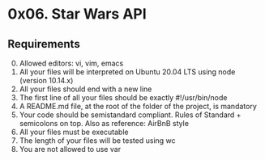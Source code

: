 # 0x06. Star Wars API

## Requirements
0. Allowed editors: vi, vim, emacs
1. All your files will be interpreted on Ubuntu 20.04 LTS using node (version 10.14.x)
2. All your files should end with a new line
3. The first line of all your files should be exactly #!/usr/bin/node
4. A README.md file, at the root of the folder of the project, is mandatory
5. Your code should be semistandard compliant. Rules of Standard + semicolons on top. Also as reference: AirBnB style
6. All your files must be executable
7. The length of your files will be tested using wc
8. You are not allowed to use var
